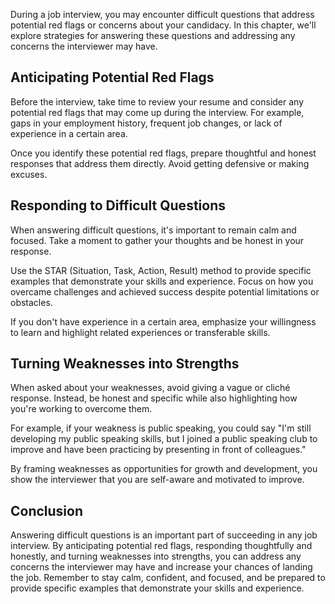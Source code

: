 
During a job interview, you may encounter difficult questions that address potential red flags or concerns about your candidacy. In this chapter, we'll explore strategies for answering these questions and addressing any concerns the interviewer may have.

Anticipating Potential Red Flags
--------------------------------

Before the interview, take time to review your resume and consider any potential red flags that may come up during the interview. For example, gaps in your employment history, frequent job changes, or lack of experience in a certain area.

Once you identify these potential red flags, prepare thoughtful and honest responses that address them directly. Avoid getting defensive or making excuses.

Responding to Difficult Questions
---------------------------------

When answering difficult questions, it's important to remain calm and focused. Take a moment to gather your thoughts and be honest in your response.

Use the STAR (Situation, Task, Action, Result) method to provide specific examples that demonstrate your skills and experience. Focus on how you overcame challenges and achieved success despite potential limitations or obstacles.

If you don't have experience in a certain area, emphasize your willingness to learn and highlight related experiences or transferable skills.

Turning Weaknesses into Strengths
---------------------------------

When asked about your weaknesses, avoid giving a vague or cliché response. Instead, be honest and specific while also highlighting how you're working to overcome them.

For example, if your weakness is public speaking, you could say "I'm still developing my public speaking skills, but I joined a public speaking club to improve and have been practicing by presenting in front of colleagues."

By framing weaknesses as opportunities for growth and development, you show the interviewer that you are self-aware and motivated to improve.

Conclusion
----------

Answering difficult questions is an important part of succeeding in any job interview. By anticipating potential red flags, responding thoughtfully and honestly, and turning weaknesses into strengths, you can address any concerns the interviewer may have and increase your chances of landing the job. Remember to stay calm, confident, and focused, and be prepared to provide specific examples that demonstrate your skills and experience.
